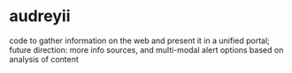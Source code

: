 audreyii
========

code to gather information on the web and present it in a unified portal; future direction: more info sources, and multi-modal alert options based on analysis of content